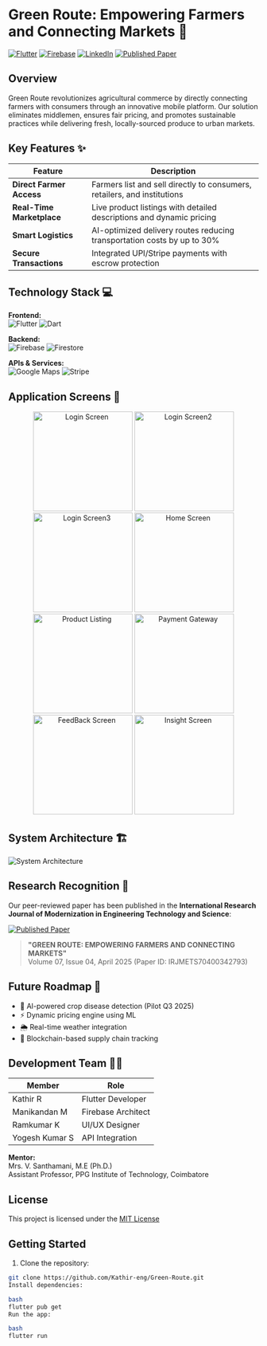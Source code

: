 # Green Route: Empowering Farmers and Connecting Markets 🌱

[![Flutter](https://img.shields.io/badge/Flutter-3.19-blue?logo=flutter)](https://flutter.dev)
[![Firebase](https://img.shields.io/badge/Firebase-Cloud-orange?logo=firebase)](https://firebase.google.com)
[![LinkedIn](https://img.shields.io/badge/LinkedIn-Connect-blue?style=flat&logo=linkedin)](https://www.linkedin.com/in/kathir-ramesh-406b53273/)
[![Published Paper](https://img.shields.io/badge/Published-IRJMETS%20Vol.7,%20Issue%204-brightgreen)](https://www.irjmets.com)

## Overview

Green Route revolutionizes agricultural commerce by directly connecting farmers with consumers through an innovative mobile platform. Our solution eliminates middlemen, ensures fair pricing, and promotes sustainable practices while delivering fresh, locally-sourced produce to urban markets.

## Key Features ✨

| Feature | Description |
|---------|-------------|
| **Direct Farmer Access** | Farmers list and sell directly to consumers, retailers, and institutions |
| **Real-Time Marketplace** | Live product listings with detailed descriptions and dynamic pricing |
| **Smart Logistics** | AI-optimized delivery routes reducing transportation costs by up to 30% |
| **Secure Transactions** | Integrated UPI/Stripe payments with escrow protection |


## Technology Stack 💻

**Frontend:**  
![Flutter](https://img.shields.io/badge/-Flutter-02569B?logo=flutter&logoColor=white) ![Dart](https://img.shields.io/badge/-Dart-0175C2?logo=dart&logoColor=white)

**Backend:**  
![Firebase](https://img.shields.io/badge/-Firebase-FFCA28?logo=firebase&logoColor=black) ![Firestore](https://img.shields.io/badge/-Firestore-FFA000?logo=firebase&logoColor=white)

**APIs & Services:**  
![Google Maps](https://img.shields.io/badge/-Google%20Maps-4285F4?logo=google-maps&logoColor=white) ![Stripe](https://img.shields.io/badge/-Stripe-008CDD?logo=stripe&logoColor=white)

## Application Screens 📱

<div align="center">
  <img src="https://github.com/user-attachments/assets/bae76bc7-35cd-4a81-8b40-84becd96f1f7" width="200" alt="Login Screen">
  <img src="https://github.com/user-attachments/assets/9d8b96ae-5a06-4533-a02f-add16c231b9d" width="200" alt="Login Screen2">
  <img src="https://github.com/user-attachments/assets/09c28059-90d2-47c0-8810-bb1aba174eb8" width="200" alt="Login Screen3">
  <img src="https://github.com/user-attachments/assets/8b81c56b-d858-45e4-9daf-a169bded7807" width="200" alt="Home Screen"> 
  <img src="https://github.com/user-attachments/assets/dda3fad5-641a-45ca-8b73-09c85466cb10" width="200" alt="Product Listing">
  <img src="https://github.com/user-attachments/assets/8da5e787-d1b2-4da5-aaa3-29b0cd45d106" width="200" alt="Payment Gateway">
  <img src="https://github.com/user-attachments/assets/ada97c76-a3de-4507-a5a9-772932674347" width="200" alt="FeedBack Screen">
  <img src="https://github.com/user-attachments/assets/6129e793-c6d5-40df-ba45-5c678b6696e6" width="200" alt="Insight Screen">
</div>

## System Architecture 🏗️

![System Architecture](https://github.com/user-attachments/assets/312530c4-29ec-4786-b3f8-142873204480)

## Research Recognition 📄

Our peer-reviewed paper has been published in the **International Research Journal of Modernization in Engineering Technology and Science**:

[![Published Paper](https://github.com/user-attachments/assets/f438fa82-ff1b-4e1a-ad32-e823b9a6c254)](https://www.irjmets.com)

> **"GREEN ROUTE: EMPOWERING FARMERS AND CONNECTING MARKETS"**  
> Volume 07, Issue 04, April 2025 (Paper ID: IRJMETS70400342793)

## Future Roadmap 🚀

- 🧠 AI-powered crop disease detection (Pilot Q3 2025)
- ⚡ Dynamic pricing engine using ML
- 🌦️ Real-time weather integration
- 🔗 Blockchain-based supply chain tracking

## Development Team 👨‍💻

| Member | Role | 
|--------|------|
| Kathir R | Flutter Developer |
| Manikandan M | Firebase Architect | 
| Ramkumar K | UI/UX Designer | 
| Yogesh Kumar S | API Integration | 

**Mentor:**  
Mrs. V. Santhamani, M.E (Ph.D.)  
Assistant Professor, PPG Institute of Technology, Coimbatore

## License
This project is licensed under the [MIT License](LICENSE.md)

## Getting Started

1. Clone the repository:
```bash
git clone https://github.com/Kathir-eng/Green-Route.git
Install dependencies:

bash
flutter pub get
Run the app:

bash
flutter run

